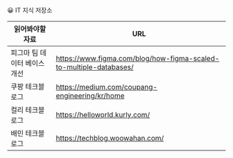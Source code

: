 
😀 IT 지식 저장소  

| 읽어봐야할 자료              | URL                                                                |
| ---------------------------- | ------------------------------------------------------------------ |
| 피그마 팀 데이터 베이스 개선 | https://www.figma.com/blog/how-figma-scaled-to-multiple-databases/ |
| 쿠팡 테크블로그              | https://medium.com/coupang-engineering/kr/home                     |
| 컬리 테크블로그              | https://helloworld.kurly.com/                                      |
| 배민 테크블로그                             | https://techblog.woowahan.com/                                                                    |
